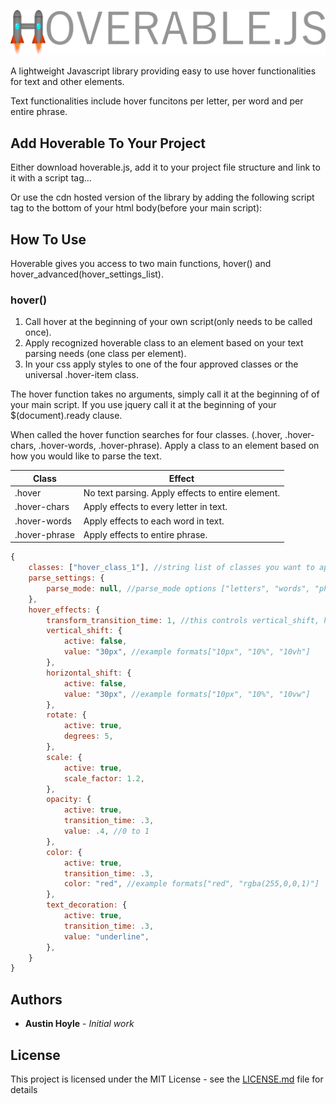 ![Hoverable.JS](/hoverable.js-small.png?raw=true "Title")

A lightweight Javascript library providing easy to use hover functionalities for text and other elements.

Text functionalities include hover funcitons per letter, per word and per entire phrase.

## Add Hoverable To Your Project

Either download hoverable.js, add it to your project file structure and link to it with a script tag...  

Or use the cdn hosted version of the library by adding the following script tag to the bottom of your html body(before your main script): <script src="https://cdn.jsdelivr.net/gh/Austin-Hoyle/hoverable.js@v0.90/hoverable.js"></script>




## How To Use

Hoverable gives you access to two main functions,  hover() and hover_advanced(hover_settings_list).

### hover()

1. Call hover at the beginning of your own script(only needs to be called once).
2. Apply recognized hoverable class to an element based on your text parsing needs (one class per element).
3. In your css apply styles to one of the four approved classes or the universal .hover-item class.

The hover function takes no arguments, simply call it at the beginning of of your main script.  If you use jquery call it at the beginning of your $(document).ready clause.

When called the hover function searches for four classes. (.hover, .hover-chars, .hover-words, .hover-phrase).  Apply a class to an element based on how you would like to parse the text.

| Class         | Effect        |
| ------------- | ------------- |
| .hover        | No text parsing. Apply effects to entire element. |
| .hover-chars  | Apply effects to every letter in text.  |
| .hover-words  | Apply effects to each word in text.  |
| .hover-phrase | Apply effects to entire phrase.  |






```javascript
{
    classes: ["hover_class_1"], //string list of classes you want to apply these effects to
    parse_settings: {
        parse_mode: null, //parse_mode options ["letters", "words", "phrase"] leave null for no text parsing(images/divs etc.)
    },
    hover_effects: {
        transform_transition_time: 1, //this controls vertical_shift, horizontal_shift, rotate and scale (all transform properties)
        vertical_shift: {
            active: false,
            value: "30px", //example formats["10px", "10%", "10vh"]
        },
        horizontal_shift: {
            active: false,
            value: "30px", //example formats["10px", "10%", "10vw"]
        },
        rotate: {
            active: true,
            degrees: 5,
        },
        scale: {
            active: true,
            scale_factor: 1.2,
        },
        opacity: {
            active: true,
            transition_time: .3,
            value: .4, //0 to 1
        },
        color: {
            active: true,
            transition_time: .3,
            color: "red", //example formats["red", "rgba(255,0,0,1)"]
        },
        text_decoration: {
            active: true,
            transition_time: .3,
            value: "underline",
        },
    }
}
```





## Authors

* **Austin Hoyle** - *Initial work*

## License

This project is licensed under the MIT License - see the [LICENSE.md](LICENSE.md) file for details

